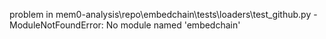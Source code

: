 problem in mem0-analysis\repo\embedchain\tests\loaders\test_github.py - ModuleNotFoundError: No module named 'embedchain'
